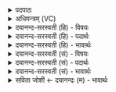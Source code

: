 <details><summary>पदपाठः</summary>

यः। इ॒मेऽइती॒मे। द्यावा॑पृथि॒वीऽइति॒ द्यावा॑पृथि॒वी। जनि॑त्री॒ऽइति॒ जनि॑त्री। रू॒पैः। अपि॑ꣳशत्। भुव॑नानि। विश्वा॑। तम्। अ॒द्य। हो॒तः॒। इ॒षि॒तः। यजी॑यान्। दे॒वम्। त्वष्टा॑रम्। इ॒ह। य॒क्षि॒। वि॒द्वान्। ३४।
</details>

<details><summary>अधिमन्त्रम् (VC)</summary>

- विद्वान् देवता
- भार्गवो जमदग्निर्ऋषिः
- त्रिष्टुप्
- धैवतः
</details>

<details><summary>दयानन्द-सरस्वती (हि) - विषयः</summary>

फिर उसी विषय को अगले मन्त्र में कहा है ॥
</details>

<details><summary>दयानन्द-सरस्वती (हि) - पदार्थः</summary>

पदार्थान्वयभाषाः -  हे (होतः) ग्रहण करनेवाले जन ! (यः) जो (यजीयान्) अतिसमागम करनेवाला (इषितः) प्रेरणा किया हुआ (विद्वान्) सब ओर से विद्या को प्राप्त विद्वान् जैसे ईश्वर (इह) इस व्यवहार में (रूपैः) चित्र-विचित्र आकारों से (इमे) इन (जनित्री) अनेक कार्यों को उत्पन्न करनेवाली (द्यावापृथिवी) बिजुली और पृथिवी आदि (विश्वा) सब (भुवनानि) लोकों को (अपिंशत्) अवयवरूप करता है, वैसे (तम्) उस (त्वष्टारम्) वियोग-संयोग अर्थात् प्रलय उत्पत्ति करनेहारे (देवम्) ईश्वर का (अद्य) आज तू (यक्षि) सङ्ग करता है, इससे सत्कार करने योग्य है ॥३४ ॥
</details>

<details><summary>दयानन्द-सरस्वती (हि) - भावार्थः</summary>

भावार्थभाषाः -  इस मन्त्र में वाचकलुप्तोपमालङ्कार है। मनुष्यों को इस सृष्टि में परमात्मा की रचनाओं की विशेषताओं को जान के वैसे ही शिल्पविद्या का प्रयोग करना चाहिए ॥३४ ॥
</details>

<details><summary>दयानन्द-सरस्वती (सं) - विषयः</summary>

पुनस्तमेव विषयमाह ॥
</details>

<details><summary>दयानन्द-सरस्वती (सं) - पदार्थः</summary>

पदार्थान्वयभाषाः -  हे होतर्यो यज्ञीयानिषितो विद्वान् यथेश्वर इह रूपैरिमे जनित्री द्यावापृथिवी विश्वा भुवनान्यपिंशत् तथा तं त्वष्टारं देवमद्य त्वं यक्षि, तस्मात् सत्कर्त्तव्योऽसि ॥३४ ॥
</details>

<details><summary>दयानन्द-सरस्वती (सं) - भावार्थः</summary>

भावार्थभाषाः -  अत्र वाचकलुप्तोपमालङ्कारः। मनुष्यैरस्यां सृष्टौ परमात्मनो रचनाविशेषान् विज्ञाय तथैव शिल्पविद्या संप्रयोज्या ॥३४ ॥
</details>

<details><summary>सविता जोशी ← दयानन्दः (म) - भावार्थः</summary>

भावार्थभाषाः -  या मंत्रात वाचकलुप्तोपमालंकार आहे. माणसांनी या जगात परमेश्वर निर्मित सृष्टीची विशेषतः जाणून त्याप्रमाणे (हस्तक्रिया) शिल्पविद्येचा वापर केला पाहिजे.
</details>